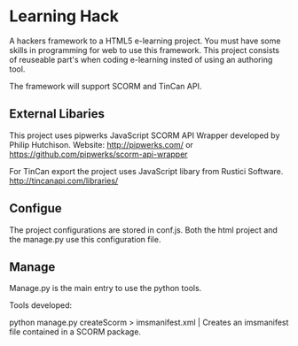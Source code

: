 Learning Hack
=============
A hackers framework to a HTML5 e-learning project. You must have some skills
in programming for web to use this framework. This project consists of
reuseable part's when coding e-learning insted of using an authoring tool.

The framework will support SCORM and TinCan API. 

External Libaries 
-----------------
This project uses pipwerks JavaScript SCORM API Wrapper developed by
Philip Hutchison. Website: http://pipwerks.com/ or https://github.com/pipwerks/scorm-api-wrapper

For TinCan export the project uses JavaScript libary from Rustici Software.
http://tincanapi.com/libraries/




Configue
---------
The project configurations are stored in conf.js. 
Both the html project and the manage.py use this
configuration file. 


Manage
------
Manage.py is the main entry to use the python tools. 

Tools developed:

python manage.py createScorm > imsmanifest.xml
| Creates an imsmanifest file contained in a SCORM package. 


